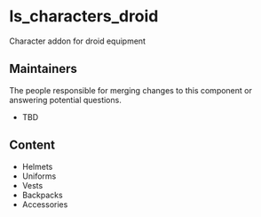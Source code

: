 ls_characters_droid
===================

Character addon for droid equipment

## Maintainers

The people responsible for merging changes to this component or answering potential questions.

- TBD

## Content
- Helmets
- Uniforms
- Vests
- Backpacks
- Accessories